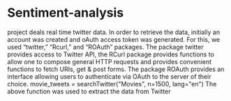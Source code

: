 # Sentiment-analysis

project deals real time twitter data. In order to retrieve the data, initially an account was created and oAuth access token
was generated. For this, we used “twitter,” “Rcurl,” and “ROAuth” packages. The package twitter provides access to Twitter API, 
the RCurl package provides functions to allow one to compose general HTTP requests and provides convenient functions to fetch URIs, 
get & post forms. The package ROAuth provides an interface allowing users to authenticate via OAuth to the server of their choice. 
movie_tweets = searchTwitter("Movies", n=1500, lang="en") 
The above function was used to extract the data from Twitter

